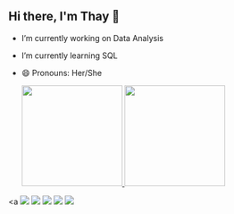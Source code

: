 ## Hi there, I'm Thay 👋

- I’m currently working on Data Analysis
- I’m currently learning SQL
- 😄 Pronouns: Her/She

  <a href="https://github.com/tahvicentini/github-readme-stats">
  <img height=180 src="https://github-readme-stats.vercel.app/api?username=tahvicentini&show_icons=true&theme=tokyonight"/>
  <img height=180 src="https://github-readme-stats.vercel.app/api/top-langs/?username=tahvicentini&layout=compact&theme=tokyonight"/>
  </a>

<a
  <img src="https://img.shields.io/badge/Jupyter-F37626.svg?&style=for-the-badge&logo=Jupyter&logoColor=white" />
  <img src="https://img.shields.io/badge/Pandas-2C2D72?style=for-the-badge&logo=pandas&logoColor=white" />
  <img src="https://img.shields.io/badge/Python-FFD43B?style=for-the-badge&logo=python&logoColor=blue" />
  <img src="https://img.shields.io/badge/Google%20Sheets-34A853?style=for-the-badge&logo=google-sheets&logoColor=white" />
  <img src="https://img.shields.io/badge/Microsoft_Excel-217346?style=for-the-badge&logo=microsoft-excel&logoColor=white" />
</a>
